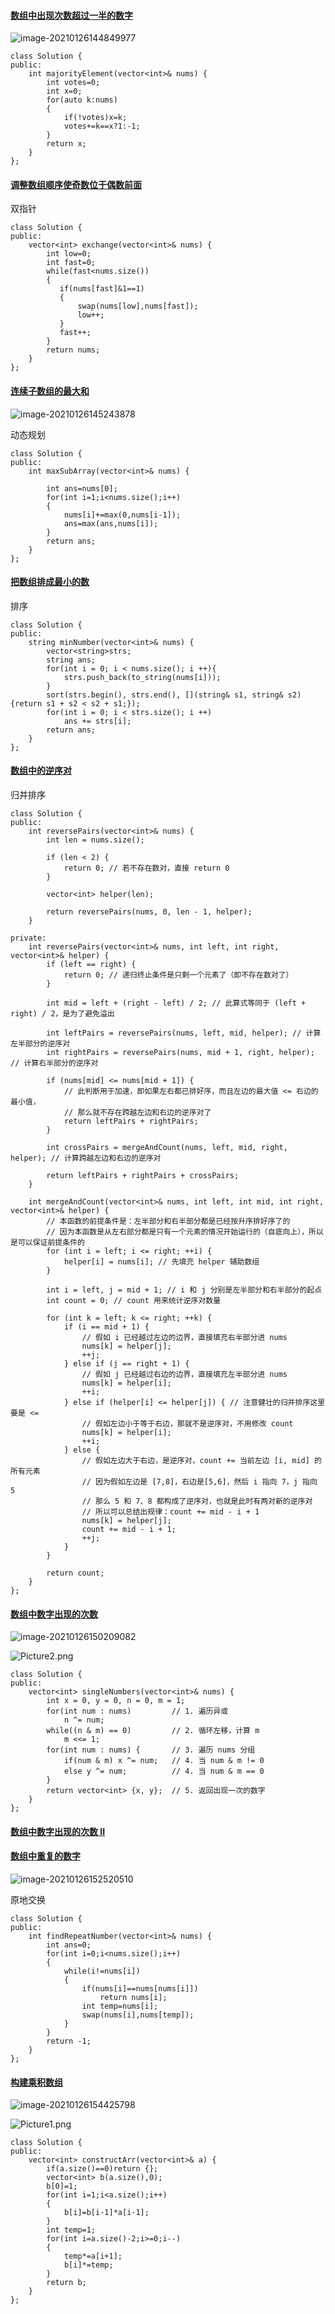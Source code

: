 #### [ 数组中出现次数超过一半的数字](https://leetcode-cn.com/problems/shu-zu-zhong-chu-xian-ci-shu-chao-guo-yi-ban-de-shu-zi-lcof/)

![image-20210126144849977](https://gitee.com/zisuu/picture/raw/master/img/20210126145245.png)

```
class Solution {
public:
    int majorityElement(vector<int>& nums) {
        int votes=0;
        int x=0;
        for(auto k:nums)
        {
            if(!votes)x=k;
            votes+=k==x?1:-1;
        }
        return x;
    }
};
```

#### [调整数组顺序使奇数位于偶数前面](https://leetcode-cn.com/problems/diao-zheng-shu-zu-shun-xu-shi-qi-shu-wei-yu-ou-shu-qian-mian-lcof/)

双指针

```
class Solution {
public:
    vector<int> exchange(vector<int>& nums) {
        int low=0;
        int fast=0;
        while(fast<nums.size())
        {
           if(nums[fast]&1==1)
           {
               swap(nums[low],nums[fast]);
               low++;
           }
           fast++;
        }
        return nums;
    }
};
```

#### [连续子数组的最大和](https://leetcode-cn.com/problems/lian-xu-zi-shu-zu-de-zui-da-he-lcof/)

![image-20210126145243878](https://gitee.com/zisuu/picture/raw/master/img/20210126145243.png)

动态规划

```
class Solution {
public:
    int maxSubArray(vector<int>& nums) {
        
        int ans=nums[0];
        for(int i=1;i<nums.size();i++)
        {
            nums[i]+=max(0,nums[i-1]);
            ans=max(ans,nums[i]);
        }
        return ans;
    }
};
```

#### [把数组排成最小的数](https://leetcode-cn.com/problems/ba-shu-zu-pai-cheng-zui-xiao-de-shu-lcof/)

排序

```
class Solution {
public:
    string minNumber(vector<int>& nums) {
        vector<string>strs;
        string ans;
        for(int i = 0; i < nums.size(); i ++){
            strs.push_back(to_string(nums[i]));
        }
        sort(strs.begin(), strs.end(), [](string& s1, string& s2){return s1 + s2 < s2 + s1;});
        for(int i = 0; i < strs.size(); i ++)
            ans += strs[i];
        return ans;
    }
};
```

#### [数组中的逆序对](https://leetcode-cn.com/problems/shu-zu-zhong-de-ni-xu-dui-lcof/)

归并排序

```
class Solution {
public:
    int reversePairs(vector<int>& nums) {
        int len = nums.size();

        if (len < 2) {
            return 0; // 若不存在数对，直接 return 0
        }

        vector<int> helper(len);

        return reversePairs(nums, 0, len - 1, helper);
    }

private:
    int reversePairs(vector<int>& nums, int left, int right, vector<int>& helper) {
        if (left == right) {
            return 0; // 递归终止条件是只剩一个元素了（即不存在数对了）
        }

        int mid = left + (right - left) / 2; // 此算式等同于 (left + right) / 2，是为了避免溢出

        int leftPairs = reversePairs(nums, left, mid, helper); // 计算左半部分的逆序对
        int rightPairs = reversePairs(nums, mid + 1, right, helper); // 计算右半部分的逆序对

        if (nums[mid] <= nums[mid + 1]) {
            // 此判断用于加速，即如果左右都已排好序，而且左边的最大值 <= 右边的最小值，
            // 那么就不存在跨越左边和右边的逆序对了
            return leftPairs + rightPairs; 
        }

        int crossPairs = mergeAndCount(nums, left, mid, right, helper); // 计算跨越左边和右边的逆序对

        return leftPairs + rightPairs + crossPairs;
    }

    int mergeAndCount(vector<int>& nums, int left, int mid, int right, vector<int>& helper) {
        // 本函数的前提条件是：左半部分和右半部分都是已经按升序排好序了的
        // 因为本函数是从左右部分都是只有一个元素的情况开始运行的（自底向上），所以是可以保证前提条件的
        for (int i = left; i <= right; ++i) {
            helper[i] = nums[i]; // 先填充 helper 辅助数组
        }

        int i = left, j = mid + 1; // i 和 j 分别是左半部分和右半部分的起点
        int count = 0; // count 用来统计逆序对数量

        for (int k = left; k <= right; ++k) {
            if (i == mid + 1) {
                // 假如 i 已经越过左边的边界，直接填充右半部分进 nums
                nums[k] = helper[j];
                ++j;
            } else if (j == right + 1) {
                // 假如 j 已经越过右边的边界，直接填充左半部分进 nums
                nums[k] = helper[i];
                ++i;
            } else if (helper[i] <= helper[j]) { // 注意健壮的归并排序这里要是 <=
                // 假如左边小于等于右边，那就不是逆序对，不用修改 count
                nums[k] = helper[i];
                ++i;
            } else {
                // 假如左边大于右边，是逆序对，count += 当前左边 [i, mid] 的所有元素
                // 因为假如左边是 [7,8]，右边是[5,6]，然后 i 指向 7，j 指向 5
                // 那么 5 和 7、8 都构成了逆序对，也就是此时有两对新的逆序对
                // 所以可以总结出规律：count += mid - i + 1
                nums[k] = helper[j];
                count += mid - i + 1;
                ++j;
            }
        }

        return count;
    }
};
```

#### [数组中数字出现的次数](https://leetcode-cn.com/problems/shu-zu-zhong-shu-zi-chu-xian-de-ci-shu-lcof/)

![image-20210126150209082](https://gitee.com/zisuu/picture/raw/master/img/20210126150209.png)

![Picture2.png](https://gitee.com/zisuu/picture/raw/master/img/20210126151904.png)

```
class Solution {
public:
    vector<int> singleNumbers(vector<int>& nums) {
        int x = 0, y = 0, n = 0, m = 1;
        for(int num : nums)         // 1. 遍历异或
            n ^= num;
        while((n & m) == 0)         // 2. 循环左移，计算 m
            m <<= 1;
        for(int num : nums) {       // 3. 遍历 nums 分组
            if(num & m) x ^= num;   // 4. 当 num & m != 0
            else y ^= num;          // 4. 当 num & m == 0
        }
        return vector<int> {x, y};  // 5. 返回出现一次的数字
    }
};

```

#### [数组中数字出现的次数 II](https://leetcode-cn.com/problems/shu-zu-zhong-shu-zi-chu-xian-de-ci-shu-ii-lcof/)



#### [数组中重复的数字](https://leetcode-cn.com/problems/shu-zu-zhong-zhong-fu-de-shu-zi-lcof/)

![image-20210126152520510](https://gitee.com/zisuu/picture/raw/master/img/20210126152520.png)

原地交换

```
class Solution {
public:
    int findRepeatNumber(vector<int>& nums) {
        int ans=0;
        for(int i=0;i<nums.size();i++)
        {
            while(i!=nums[i])
            {
                if(nums[i]==nums[nums[i]])
                    return nums[i];
                int temp=nums[i];
                swap(nums[i],nums[temp]);
            }
        }
        return -1;
    }
};
```

#### [构建乘积数组](https://leetcode-cn.com/problems/gou-jian-cheng-ji-shu-zu-lcof/)

![image-20210126154425798](https://gitee.com/zisuu/picture/raw/master/img/20210126154425.png)

![Picture1.png](https://gitee.com/zisuu/picture/raw/master/img/20210126154414.png)

```
class Solution {
public:
    vector<int> constructArr(vector<int>& a) {
        if(a.size()==0)return {};
        vector<int> b(a.size(),0);
        b[0]=1;
        for(int i=1;i<a.size();i++)
        {
            b[i]=b[i-1]*a[i-1];
        }
        int temp=1;
        for(int i=a.size()-2;i>=0;i--)
        {
            temp*=a[i+1];
            b[i]*=temp;
        }
        return b;
    }
};
```























